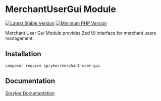 # MerchantUserGui Module
[![Latest Stable Version](https://poser.pugx.org/spryker/merchant-user-gui/v/stable.svg)](https://packagist.org/packages/spryker/merchant-user-gui)
[![Minimum PHP Version](https://img.shields.io/badge/php-%3E%3D%208.3-8892BF.svg)](https://php.net/)

Merchant User Gui Module provides Zed UI interface for merchant users management.

## Installation

```
composer require spryker/merchant-user-gui
```

## Documentation

[Spryker Documentation](https://docs.spryker.com)
